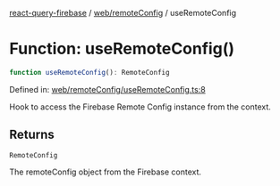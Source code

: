 [react-query-firebase](../../../modules.md) / [web/remoteConfig](../index.md) / useRemoteConfig

# Function: useRemoteConfig()

```ts
function useRemoteConfig(): RemoteConfig
```

Defined in: [web/remoteConfig/useRemoteConfig.ts:8](https://github.com/vpishuk/react-query-firebase/blob/09a15a5d938c4bdaa4fd86491bcf8ea41c16371f/web/remoteConfig/useRemoteConfig.ts#L8)

Hook to access the Firebase Remote Config instance from the context.

## Returns

`RemoteConfig`

The remoteConfig object from the Firebase context.

